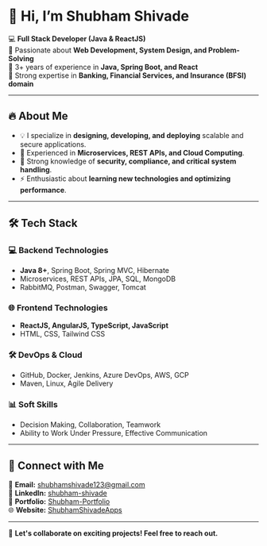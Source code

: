 # 👋 Hi, I’m Shubham Shivade  

💻 **Full Stack Developer (Java & ReactJS)**  
🚀 Passionate about **Web Development, System Design, and Problem-Solving**  
🔹 3+ years of experience in **Java, Spring Boot, and React**  
🔹 Strong expertise in **Banking, Financial Services, and Insurance (BFSI) domain**  

---

## 🔥 About Me  
- 💡 I specialize in **designing, developing, and deploying** scalable and secure applications.  
- 💼 Experienced in **Microservices, REST APIs, and Cloud Computing**.  
- 📌 Strong knowledge of **security, compliance, and critical system handling**.  
- ⚡ Enthusiastic about **learning new technologies and optimizing performance**.  

---

## 🛠️ Tech Stack  

### **💻 Backend Technologies**  
- **Java 8+**, Spring Boot, Spring MVC, Hibernate  
- Microservices, REST APIs, JPA, SQL, MongoDB  
- RabbitMQ, Postman, Swagger, Tomcat  

### **🌐 Frontend Technologies**  
- **ReactJS, AngularJS, TypeScript, JavaScript**  
- HTML, CSS, Tailwind CSS  

### **🛠 DevOps & Cloud**  
- GitHub, Docker, Jenkins, Azure DevOps, AWS, GCP  
- Maven, Linux, Agile Delivery  

### **📊 Soft Skills**  
- Decision Making, Collaboration, Teamwork  
- Ability to Work Under Pressure, Effective Communication  

---

## 🔗 Connect with Me  
 📩 **Email:** [shubhamshivade123@gmail.com](mailto:shubhamshivade123@gmail.com)  
 💼 **LinkedIn:** [shubham-shivade](https://www.linkedin.com/in/shubham-shivade/)  
 📂 **Portfolio:** [Shubham-Portfolio](https://shubhamshivade.github.io/Shubham-Portfolio/#Home)  
 🌐 **Website:** [ShubhamShivadeApps](https://shubhamshivade.github.io/ShubhamShivadeApps/) 

---

🚀 **Let's collaborate on exciting projects! Feel free to reach out.**  
